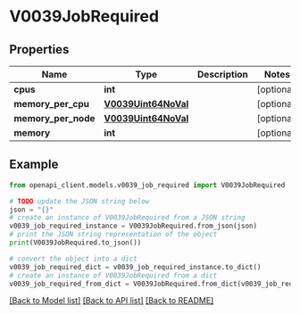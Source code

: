 # V0039JobRequired


## Properties

Name | Type | Description | Notes
------------ | ------------- | ------------- | -------------
**cpus** | **int** |  | [optional] 
**memory_per_cpu** | [**V0039Uint64NoVal**](V0039Uint64NoVal.md) |  | [optional] 
**memory_per_node** | [**V0039Uint64NoVal**](V0039Uint64NoVal.md) |  | [optional] 
**memory** | **int** |  | [optional] 

## Example

```python
from openapi_client.models.v0039_job_required import V0039JobRequired

# TODO update the JSON string below
json = "{}"
# create an instance of V0039JobRequired from a JSON string
v0039_job_required_instance = V0039JobRequired.from_json(json)
# print the JSON string representation of the object
print(V0039JobRequired.to_json())

# convert the object into a dict
v0039_job_required_dict = v0039_job_required_instance.to_dict()
# create an instance of V0039JobRequired from a dict
v0039_job_required_from_dict = V0039JobRequired.from_dict(v0039_job_required_dict)
```
[[Back to Model list]](../README.md#documentation-for-models) [[Back to API list]](../README.md#documentation-for-api-endpoints) [[Back to README]](../README.md)



